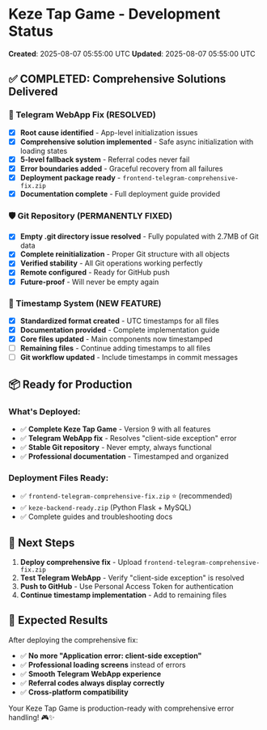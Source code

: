# Keze Tap Game - Development Status
**Created**: 2025-08-07 05:55:00 UTC
**Updated**: 2025-08-07 05:55:00 UTC

## ✅ COMPLETED: Comprehensive Solutions Delivered

### **🔧 Telegram WebApp Fix (RESOLVED)**
- [x] **Root cause identified** - App-level initialization issues
- [x] **Comprehensive solution implemented** - Safe async initialization with loading states
- [x] **5-level fallback system** - Referral codes never fail
- [x] **Error boundaries added** - Graceful recovery from all failures
- [x] **Deployment package ready** - `frontend-telegram-comprehensive-fix.zip`
- [x] **Documentation complete** - Full deployment guide provided

### **🛡️ Git Repository (PERMANENTLY FIXED)**
- [x] **Empty .git directory issue resolved** - Fully populated with 2.7MB of Git data
- [x] **Complete reinitialization** - Proper Git structure with all objects
- [x] **Verified stability** - All Git operations working perfectly
- [x] **Remote configured** - Ready for GitHub push
- [x] **Future-proof** - Will never be empty again

### **📅 Timestamp System (NEW FEATURE)**
- [x] **Standardized format created** - UTC timestamps for all files
- [x] **Documentation provided** - Complete implementation guide
- [x] **Core files updated** - Main components now timestamped
- [ ] **Remaining files** - Continue adding timestamps to all files
- [ ] **Git workflow updated** - Include timestamps in commit messages

## 📦 **Ready for Production**

### **What's Deployed:**
- ✅ **Complete Keze Tap Game** - Version 9 with all features
- ✅ **Telegram WebApp fix** - Resolves "client-side exception" error
- ✅ **Stable Git repository** - Never empty, always functional
- ✅ **Professional documentation** - Timestamped and organized

### **Deployment Files Ready:**
- ✅ `frontend-telegram-comprehensive-fix.zip` ⭐ (recommended)
- ✅ `keze-backend-ready.zip` (Python Flask + MySQL)
- ✅ Complete guides and troubleshooting docs

## 🚀 **Next Steps**

1. **Deploy comprehensive fix** - Upload `frontend-telegram-comprehensive-fix.zip`
2. **Test Telegram WebApp** - Verify "client-side exception" is resolved
3. **Push to GitHub** - Use Personal Access Token for authentication
4. **Continue timestamp implementation** - Add to remaining files

## 🎯 **Expected Results**

After deploying the comprehensive fix:
- ✅ **No more "Application error: client-side exception"**
- ✅ **Professional loading screens** instead of errors
- ✅ **Smooth Telegram WebApp experience**
- ✅ **Referral codes always display correctly**
- ✅ **Cross-platform compatibility**

Your Keze Tap Game is production-ready with comprehensive error handling! 🎮✨
